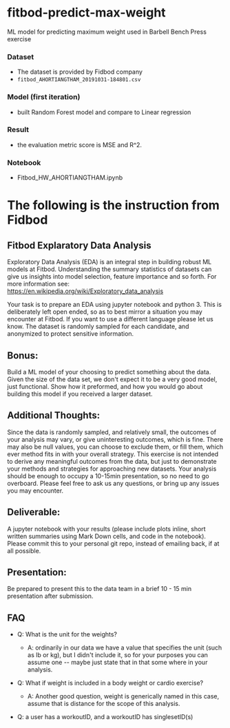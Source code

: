 # fitbod-predict-max-weight
ML model for predicting maximum weight used in Barbell Bench Press exercise 

### Dataset
  - The dataset is provided by Fidbod company
  - `fitbod_AHORTIANGTHAM_20191031-184801.csv`

### Model (first iteration)
  - built Random Forest model and compare to Linear regression

### Result
  - the evaluation metric score is MSE and R^2.
   
### Notebook 
  - Fitbod_HW_AHORTIANGTHAM.ipynb


# The following is the instruction from Fidbod
## Fitbod Explaratory Data Analysis
Exploratory Data Analysis (EDA) is an integral step in building robust ML models at Fitbod. Understanding the summary statistics of datasets can give us insights into model selection, feature importance and so forth. For more information see: https://en.wikipedia.org/wiki/Exploratory_data_analysis

Your task is to prepare an EDA using jupyter notebook and python 3. This is deliberately left open ended, so as to best mirror a situation you may encounter at Fitbod. If you want to use a different language please let us know. The dataset is randomly sampled for each candidate, and anonymized to protect sensitive information.


## Bonus:
Build a ML model of your choosing to predict something about the data. Given the size of the data set, we don't expect it to be a very good model, just functional. Show how it preformed, and how you would go about building this model if you received a larger dataset.

## Additional Thoughts:
Since the data is randomly sampled, and relatively small, the outcomes of your analysis may vary, or give uninteresting outcomes, which is fine. There may also be null values, you can choose to exclude them, or fill them, which ever method fits in with your overall strategy. This exercise is not intended to derive any meaningful outcomes from the data, but just to demonstrate your methods and strategies for approaching new datasets. Your analysis should be enough to occupy a 10-15min presentation, so no need to go overboard. Please feel free to ask us any questions, or bring up any issues you may encounter.

## Deliverable: 
A jupyter notebook with your results (please include plots inline, short written summaries using Mark Down cells, and code in the notebook). Please commit this to your personal git repo, instead of emailing back, if at all possible. 

## Presentation: 
Be prepared to present this to the data team in a brief 10 - 15 min presentation after submission.

## FAQ
- Q: What is the unit for the weights?
  - A: ordinarily in our data we have a value that specifies the unit (such as lb or kg), but I didn't include it, so for your purposes you can assume one -- maybe just state that in that some where in your analysis.

- Q: What if weight is included in a body weight or cardio exercise?
  - A: Another good question, weight is generically named in this case, assume that is distance for the scope of this analysis. 

- Q: a user has a workoutID, and a workoutID has singlesetID(s)
